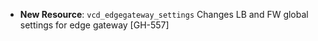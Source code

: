 * **New Resource**: `vcd_edgegateway_settings` Changes LB and FW global settings for edge gateway [GH-557]
